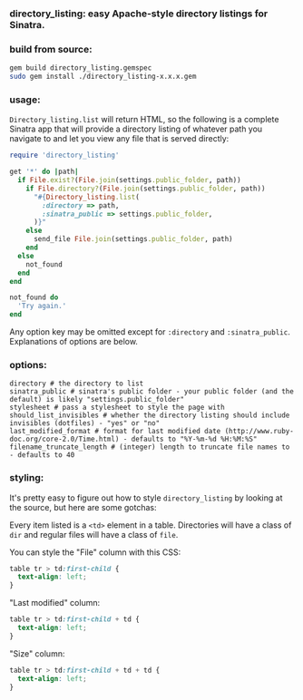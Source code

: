 ### directory_listing: easy Apache-style directory listings for Sinatra.

### build from source:

```bash
gem build directory_listing.gemspec
sudo gem install ./directory_listing-x.x.x.gem
```

### usage:

```Directory_listing.list``` will return HTML, so the following is a complete 
Sinatra app that will provide a directory listing of whatever path you navigate 
to and let you view any file that is served directly:

```ruby
require 'directory_listing'

get '*' do |path|
  if File.exist?(File.join(settings.public_folder, path))
    if File.directory?(File.join(settings.public_folder, path))
      "#{Directory_listing.list(
        :directory => path, 
        :sinatra_public => settings.public_folder,
      )}"
    else
      send_file File.join(settings.public_folder, path)
    end
  else
    not_found
  end
end

not_found do
  'Try again.'
end
```

Any option key may be omitted except for ```:directory``` and ```:sinatra_public```. Explanations of options are below.

### options:

```
directory # the directory to list
sinatra_public # sinatra's public folder - your public folder (and the default) is likely "settings.public_folder"
stylesheet # pass a stylesheet to style the page with
should_list_invisibles # whether the directory listing should include invisibles (dotfiles) - "yes" or "no"
last_modified_format # format for last modified date (http://www.ruby-doc.org/core-2.0/Time.html) - defaults to "%Y-%m-%d %H:%M:%S"
filename_truncate_length # (integer) length to truncate file names to - defaults to 40
```

### styling:

It's pretty easy to figure out how to style ```directory_listing``` by looking at the source, but here are some gotchas:

Every item listed is a ```<td>``` element in a table. Directories will have a class of ```dir``` and regular files will have a class of ```file```. 

You can style the "File" column with this CSS:

```css
table tr > td:first-child { 
  text-align: left;
}
```

"Last modified" column:

```css
table tr > td:first-child + td { 
  text-align: left;
}
```

"Size" column:

```css
table tr > td:first-child + td + td { 
  text-align: left;
}
```